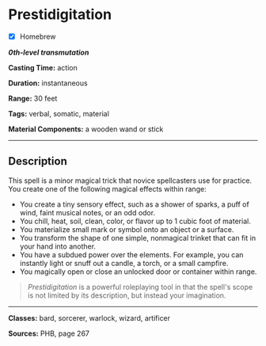 # Prestidigitation

- [x] Homebrew

***0th-level transmutation***

**Casting Time:** action

**Duration:** instantaneous

**Range:** 30 feet

**Tags:** verbal, somatic, material

**Material Components:** a wooden wand or stick

---

## Description
This spell is a minor magical trick that novice spellcasters use for practice.
You create one of the following magical effects within range:
- You create a tiny sensory effect, such as a shower of sparks, a puff of wind, faint musical notes, or an odd odor.
- You chill, heat, soil, clean, color, or flavor up to 1 cubic foot of material.
- You materialize small mark or symbol onto an object or a surface.
- You transform the shape of one simple, nonmagical trinket that can fit in your hand into another.
- You have a subdued power over the elements.
For example, you can instantly light or snuff out a candle, a torch, or a small campfire.
- You magically open or close an unlocked door or container within range.

> *Prestidigitation* is a powerful roleplaying tool in that the spell's scope is not limited by its description, but instead your imagination.

---

**Classes:** bard, sorcerer, warlock, wizard, artificer

**Sources:** PHB, page 267

<!-- QA pass needed -->
